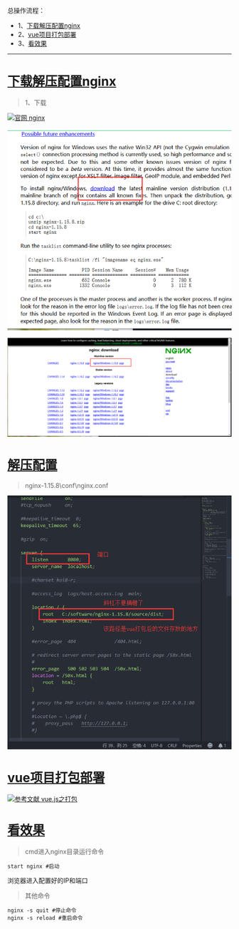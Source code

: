 总操作流程：
- 1、[下载解压配置nginx](#vue.js-01)
- 2、[vue项目打包部署](#vue.js-02)
- 3、[看效果](#vue.js-03)

***

# <a name="vue.js-01" href="#" >下载解压配置nginx</a>

> 1、下载

[![](https://img.shields.io/badge/官网-nginx-red.svg "官网 nginx")](http://nginx.org/en/docs/windows.html)

![](image/11-1.png)

![](image/11-2.png)

# <a name="vue.js-02" href="#" >解压配置</a>

>nginx-1.15.8\conf\nginx.conf

![](image/11-3.png)

# <a name="vue.js-03" href="#" >vue项目打包部署</a>

[![](https://img.shields.io/badge/参考文献-vue.js之打包-yellow.svg "参考文献 vue.js之打包")](https://github.com/OurNotes/CCN/blob/master/2.%E5%89%8D%E7%AB%AF/3.vue/2.vue.js%E4%B9%8B%E5%AD%A6%E4%B9%A0/2-vue.js%E4%B9%8B%E6%89%93%E5%8C%85.md)

# <a name="vue.js-04" href="#" >看效果</a>

> cmd进入nginx目录运行命令
```
start nginx #启动
```

浏览器进入配置好的IP和端口


> 其他命令
```
nginx -s quit #停止命令
nginx -s reload #重启命令
```